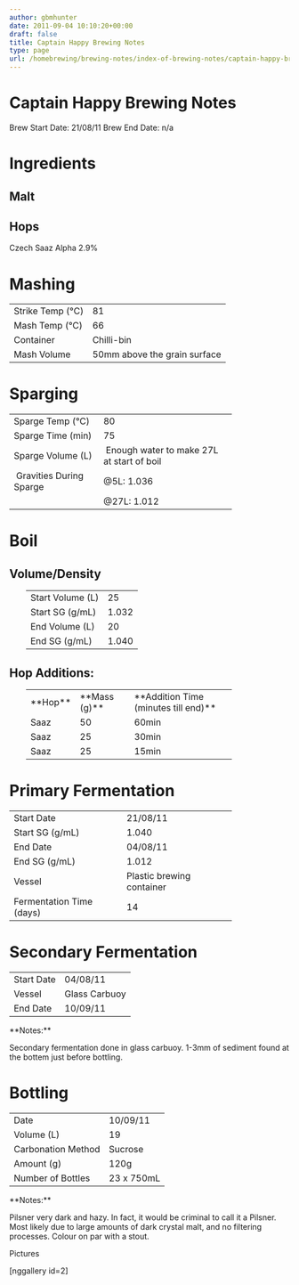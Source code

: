 ```yaml
---
author: gbmhunter
date: 2011-09-04 10:10:20+00:00
draft: false
title: Captain Happy Brewing Notes
type: page
url: /homebrewing/brewing-notes/index-of-brewing-notes/captain-happy-brewing-notes
---
```


# Captain Happy Brewing Notes


Brew Start Date: 21/08/11
Brew End Date: n/a


# Ingredients




## Malt




## Hops


Czech Saaz Alpha 2.9%


# Mashing


<table style="width: 400px;" border="0" >
<tbody >
<tr >

<td >Strike Temp (°C)
</td>

<td >81
</td>
</tr>
<tr >

<td >Mash Temp (°C)
</td>

<td >66
</td>
</tr>
<tr >

<td >Container
</td>

<td >Chilli-bin
</td>
</tr>
<tr >

<td >Mash Volume
</td>

<td >50mm above the grain surface
</td>
</tr>
</tbody>
</table>


# Sparging


<table style="width: 400px;" border="0" >
<tbody >
<tr >

<td >Sparge Temp (°C)
</td>

<td >80
</td>
</tr>
<tr >

<td >Sparge Time (min)
</td>

<td >75
</td>
</tr>
<tr >

<td >Sparge Volume (L)
</td>

<td > Enough water to make 27L at start of boil
</td>
</tr>
<tr >

<td > Gravities During Sparge
</td>

<td >@5L: 1.036
</td>
</tr>
<tr >

<td >
</td>

<td >@27L: 1.012
</td>
</tr>
</tbody>
</table>


# Boil




## Volume/Density


<table style="width: 400px; padding-left: 30px;" border="0" >
<tbody >
<tr >

<td >Start Volume (L)
</td>

<td >25
</td>
</tr>
<tr >

<td >Start SG (g/mL)
</td>

<td >1.032
</td>
</tr>
<tr >

<td >End Volume (L)
</td>

<td >20
</td>
</tr>
<tr >

<td >End SG (g/mL)
</td>

<td >1.040
</td>
</tr>
</tbody>
</table>


## Hop Additions:


<table style="width: 400px; padding-left: 30px;" border="0" >
<tbody >
<tr >

<td >**Hop**
</td>

<td >**Mass (g)**
</td>

<td >**Addition Time (minutes till end)**
</td>
</tr>
<tr >

<td >Saaz
</td>

<td >50
</td>

<td >60min
</td>
</tr>
<tr >

<td >Saaz
</td>

<td >25
</td>

<td >30min
</td>
</tr>
<tr >

<td >Saaz
</td>

<td >25
</td>

<td >15min
</td>
</tr>
</tbody>
</table>


# Primary Fermentation


<table style="width: 400px;" border="0" >
<tbody >
<tr >

<td >Start Date
</td>

<td >21/08/11
</td>
</tr>
<tr >

<td >Start SG (g/mL)
</td>

<td >1.040
</td>
</tr>
<tr >

<td >End Date
</td>

<td >04/08/11
</td>
</tr>
<tr >

<td >End SG (g/mL)
</td>

<td >1.012
</td>
</tr>
<tr >

<td >Vessel
</td>

<td >Plastic brewing container
</td>
</tr>
<tr >

<td >Fermentation Time (days)
</td>

<td >14
</td>
</tr>
</tbody>
</table>


# Secondary Fermentation


<table style="width: 600px;" border="0" >
<tbody >
<tr >

<td >Start Date
</td>

<td >04/08/11
</td>
</tr>
<tr >

<td >Vessel
</td>

<td >Glass Carbuoy
</td>
</tr>
<tr >

<td >End Date
</td>

<td >10/09/11
</td>
</tr>
</tbody>
</table>
**Notes:**

Secondary fermentation done in glass carbuoy. 1-3mm of sediment found at the bottem just before bottling.




# Bottling


<table style="width: 600px;" border="0" >
<tbody >
<tr >

<td >Date
</td>

<td >10/09/11
</td>
</tr>
<tr >

<td >Volume (L)
</td>

<td >19
</td>
</tr>
<tr >

<td >Carbonation Method
</td>

<td >Sucrose
</td>
</tr>
<tr >

<td >Amount (g)
</td>

<td >120g
</td>
</tr>
<tr >

<td >Number of Bottles
</td>

<td >23 x 750mL
</td>
</tr>
</tbody>
</table>
**Notes:**

Pilsner very dark and hazy. In fact, it would be criminal to call it a Pilsner. Most likely due to large amounts of dark crystal malt, and no filtering processes. Colour on par with a stout.

Pictures

[nggallery id=2]
